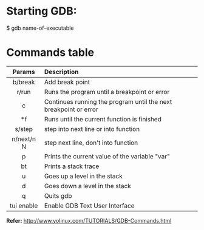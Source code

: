 # Starting GDB:

  $ gdb name-of-executable
  
# Commands table

| Params | Description |
|:------:| :-----------|
| b/break    | Add break point |
| r/run      | Runs the program until a breakpoint or error |
| c          | Continues running the program until the next breakpoint or error |
| *f         | Runs until the current function is finished |
| s/step     | step into next line or into function |
| n/next/n N | step next line, don't into function |
| p | Prints the current value of the variable "var" |
| bt | Prints a stack trace |
| u | Goes up a level in the stack |
| d | Goes down a level in the stack |
| q | Quits gdb |
| tui enable | Enable GDB Text User Interface |

**Refer:** http://www.yolinux.com/TUTORIALS/GDB-Commands.html
